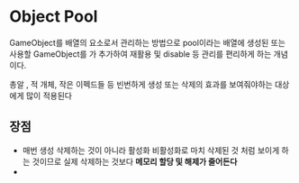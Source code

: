 # Object Pool

GameObject를 배열의 요소로서 관리하는 방법으로 pool이라는 배열에 생성된 또는  사용할 GameObject를 가 추가하여 재활용 및 disable 등 관리를 편리하게 하는 개념이다.

총알 , 적 개체, 작은 이펙드들 등 빈번하게  생성 또는 삭제의 효과를 보여줘야하는 대상에게 많이 적용된다

## 장점
- 매번 생성 삭제하는 것이 아니라 활성화 비활성화로 마치 삭제된 것 처럼 보이게 하는 것이므로 실제 삭제하는 것보다 **메모리 할당 및 해제가 줄어든다**  
-

